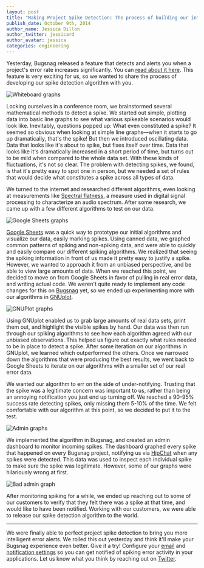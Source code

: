 ```yaml
---
layout: post
title: "Making Project Spike Detection: The process of building our intelligent error alerting system"
publish_date: October 9th, 2014
author_name: Jessica Dillon
author_twitter: jessicard
author_avatar: jessica
categories: engineering
---
```


Yesterday, Bugsnag released a feature that detects and alerts you when a project's error rate increases significantly. You can [read about it here](/project-spiking-alerts). This feature is very exciting for us, so we wanted to share the process of developing our spike detection algorithm with you.

![Whiteboard graphs](/img/posts/making-project-spiking/whiteboard-math.jpg)

Locking ourselves in a conference room, we brainstormed several mathematical methods to detect a spike. We started out simple, plotting data into basic line graphs to see what various spikeable scenarios would look like. Inevitably, questions popped up: What even constituted a spike? It seemed so obvious when looking at simple line graphs—when it starts to go up dramatically, that's the spike! But then we introduced oscillating data. Data that looks like it's about to spike, but fixes itself over time. Data that looks like it's dramatically increased in a short period of time, but turns out to be mild when compared to the whole data set. With these kinds of fluctuations, it's not so clear. The problem with detecting spikes, we found, is that it's pretty easy to spot one in person, but we needed a set of rules that would decide what constitutes a spike across all types of data.

We turned to the internet and researched different algorithms, even looking at measurements like [Spectral flatness](http://en.wikipedia.org/wiki/Spectral_flatness), a measure used in digital signal processing to characterize an audio spectrum. After some research, we came up with a few different algorithms to test on our data.

![Google Sheets graphs](/img/posts/making-project-spiking/google-sheets.jpg)

[Google Sheets](http://www.google.com/sheets/about/) was a quick way to prototype our initial algorithms and visualize our data, easily marking spikes. Using canned data, we graphed common patterns of spiking and non-spiking data, and were able to quickly and easily compare our different spiking algorithms. We realized that seeing the spiking information in front of us made it pretty easy to justify a spike. However, we wanted to approach it from an unbiased perspective, and be able to view large amounts of data. When we reached this point, we decided to move on from Google Sheets in favor of pulling in real error data, and writing actual code. We weren't quite ready to implement any code changes for this on [Bugsnag](https://www.bugsnag.com/) yet, so we ended up experimenting more with our algorithms in [GNUplot](http://www.gnuplot.info/).

![GNUPlot graphs](/img/posts/making-project-spiking/test-data.JPG)

Using GNUplot enabled us to grab large amounts of real data sets, print them out, and highlight the visible spikes by hand. Our data was then run through our spiking algorithms to see how each algorithm agreed with our unbiased observations. This helped us figure out exactly what rules needed to be in place to detect a spike. After some iteration on our algorithms in GNUplot, we learned which outperformed the others. Once we narrowed down the algorithms that were producing the best results, we went back to Google Sheets to iterate on our algorithms with a smaller set of our real error data.

We wanted our algorithm to err on the side of under-notifying. Trusting that the spike was a legitimate concern was important to us, rather than being an annoying notification you just end up turning off. We reached a 90-95% success rate detecting spikes, only missing them 5-10% of the time. We felt comfortable with our algorithm at this point, so we decided to put it to the test.

![Admin graphs](/img/posts/making-project-spiking/admin.png)

We implemented the algorithm in Bugsnag, and created an admin dashboard to monitor incoming spikes. The dashboard graphed every spike that happened on every Bugsnag project, notifying us via [HipChat](https://www.hipchat.com/) when any spikes were detected. This data was used to inspect each individual spike to make sure the spike was legitimate. However, some of our graphs were hilariously wrong at first.

![Bad admin graph](/img/posts/making-project-spiking/bad-graph.png)

After monitoring spiking for a while, we ended up reaching out to some of our customers to verify that they felt there was a spike at that time, and would like to have been notified. Working with our customers, we were able to release our spike detection algorithm to the world.

---

We were finally able to perfect project spike detection to bring you more intelligent error alerts. We rolled this out yesterday and think it'll make your Bugsnag experience even better. Give it a try! Configure your [email](https://app.bugsnag.com/settings/) and [notification settings](https://www.bugsnag.com/integrations/) so you can get notified of spiking error activity in your applications. Let us know what you think by reaching out on [Twitter](https://twitter.com/bugsnag).
